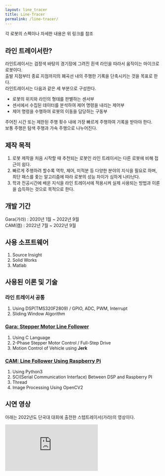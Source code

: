 ```yaml
---
layout: line_tracer
title: Line-Tracer
permalink: /line-tracer/
---
```


각 로봇의 스펙이나 자세한 내용은 위 링크를 참조

## 라인 트레이서란?

라인트레이서는 검정색 바탕의 경기장에 그려진 흰색 라인을 따라서 움직이는 마이크로 로봇이다.   
출발 지점부터 종료 지점까지의 폐곡선 내의 주행한 기록을 단축시키는 것을 목표로 한다.   
라인트레이서는 다음과 같은 세 부분으로 구성한다.
    
 - 로봇의 위치와 라인의 형태를 판별하는 센서부   
 - 센서에서 수집된 데이터를 분석하여 제어 명령을 내리는 제어부   
 - 제어 명령을 수행하여 로봇의 이동을 담당하는 구동부

주어진 시간 또는 제한된 주행 횟수 내에 가장 빠르게 주행하여 기록을 받아야 한다.   
보통 주행은 탐색 주행과 가속 주행으로 나누어진다.

## 제작 목적

 1. 로봇 제작을 처음 시작할 때 추천되는 로봇인 라인 트레이서는 다른 로봇에 비해 접근이 쉽다.   
 2. 빠르게 주행하려 할수록 역학, 제어, 미적분 등 다양한 분야의 지식을 필요로 하며, 최단 패스를 좇는 알고리즘에 따라 로봇의 성능 차이가 심하게 나타난다.
 3. 학과 전공시간에 배운 지식을 라인 트레이서에 적용시켜 실제 사용되는 방법과 이론을 습득하는 것으로 목적으로 한다.

## 개발 기간

Gara(가라) : 2020년 1월 ~ 2022년 9월   
CAM(캠) : 2022년 7월 ~ 2022년 9월

## 사용 소프트웨어

1. Source Insight
2. Solid Works
3. Matlab

## 사용된 이론 및 기술

### 라인 트레이서 공통

1. Using DSP(TMS320F2809) / GPIO, ADC, PWM, Interrupt
2. Sliding Window Algorithm 

### [Gara: Stepper Motor Line Follower](https://nodang.github.io/line-tracer/Gara/) 

1. Using C Language
2. 2-Phase Stepper Motor Control / Full-Step Drive
3. Motion Control of Vehicle using **Jerk**

### [CAM: Line Follower Using Raspberry Pi](https://nodang.github.io/line-tracer/CAM/)

1. Using Python3
1. SCI(Serial Communication Interface) Between DSP and Raspberry PI
2. Thread
3. Image Processing Using OpenCV2

## 시연 영상

아래는 2022년도 단국대 대회에 출전한 스텝트레이서(가라)의 영상이다.

<div class="respondFrame">
  <iframe src="https://www.youtube.com/embed/8kcgrF84E4c?start=114" frameborder="0" allowfullscreen></iframe>
</div>


